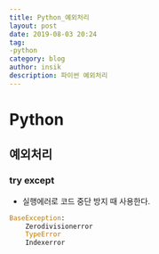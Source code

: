 ```yaml
---
title: Python_예외처리
layout: post
date: 2019-08-03 20:24
tag:
-python
category: blog
author: insik
description: 파이썬 예외처리
---
```


# Python

## 예외처리

### try except

- 실행에러로 코드 중단 방지 때 사용한다.





```python
BaseException:
    Zerodivisionerror
    TypeError
    Indexerror
```

